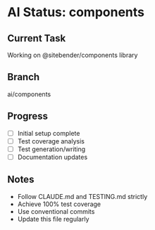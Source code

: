 # AI Status: components

## Current Task
Working on @sitebender/components library

## Branch
ai/components

## Progress
- [ ] Initial setup complete
- [ ] Test coverage analysis
- [ ] Test generation/writing
- [ ] Documentation updates

## Notes
- Follow CLAUDE.md and TESTING.md strictly
- Achieve 100% test coverage
- Use conventional commits
- Update this file regularly
